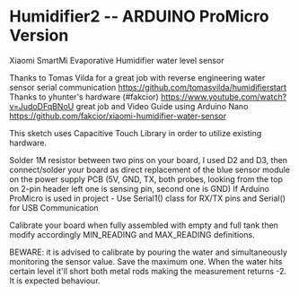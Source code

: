# Humidifier2 -- ARDUINO ProMicro Version
Xiaomi SmartMi Evaporative Humidifier water level sensor

Thanks to Tomas Vilda for a great job with reverse engineering water sensor serial communication https://github.com/tomasvilda/humidifierstart
Thanks to yhunter's hardware (#fakcior)  https://www.youtube.com/watch?v=JudoDFqBNoU great job and Video Guide using Arduino Nano
https://github.com/fakcior/xiaomi-humidifier-water-sensor


This sketch uses Capacitive Touch Library in order to utilize existing hardware.

Solder 1M resistor between two pins on your board, I used D2 and D3, then connect/solder your board as direct replacement of the blue sensor module on the power supply PCB (5V, GND, TX, both probes, looking from the top on 2-pin header left one is sensing pin, second one is GND)
If Arduino ProMicro is used in project - Use Serial1() class for RX/TX pins and Serial() for USB Communication

Calibrate your board when fully assembled with empty and full tank then modify accordingly MIN_READING and MAX_READING definitions.

BEWARE: it is advised to calibrate by pouring the water and simultaneously monitoring the sensor value. Save the maximum one. When the water hits certain level it'll short both metal rods making the measurement returns -2. It is expected behaviour.
